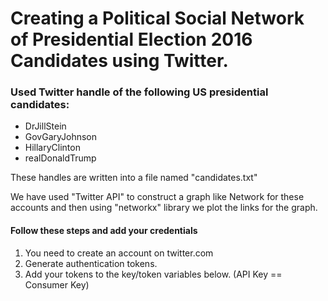 # Creating a Political Social Network of Presidential Election 2016 Candidates using Twitter.

### Used Twitter handle of the following US presidential candidates:
<ul>
  <li>DrJillStein</li>
  <li>GovGaryJohnson</li>
  <li>HillaryClinton</li>
  <li>realDonaldTrump</li>
</ul>


These handles are written into a file named "candidates.txt"

We have used "Twitter API" to construct a graph like Network for these accounts and then using "networkx" library we plot the links for the graph.

#### Follow these steps and add your credentials

1. You need to create an account on twitter.com
2. Generate authentication tokens.
3. Add your tokens to the key/token variables below. (API Key == Consumer Key)
